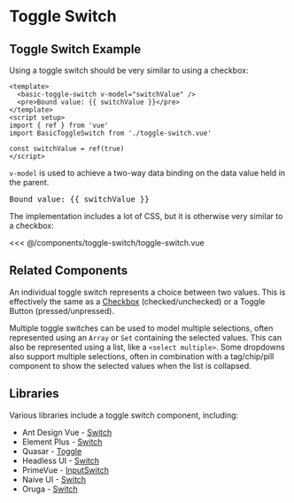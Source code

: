 <script setup>
import { ref } from 'vue'
import BasicToggleSwitch from './toggle-switch/toggle-switch.vue'

const switchValue = ref(true)
</script>
# Toggle Switch

## Toggle Switch Example

Using a toggle switch should be very similar to using a checkbox:

```vue
<template>
  <basic-toggle-switch v-model="switchValue" />
  <pre>Bound value: {{ switchValue }}</pre>
</template>
<script setup>
import { ref } from 'vue'
import BasicToggleSwitch from './toggle-switch.vue'

const switchValue = ref(true)
</script>
```

`v-model` is used to achieve a two-way data binding on the data value held in the parent.

<live-example>
  <basic-toggle-switch v-model="switchValue" />
  <pre>Bound value: {{ switchValue }}</pre>
</live-example>

The implementation includes a lot of CSS, but it is otherwise very similar to a checkbox:

<<< @/components/toggle-switch/toggle-switch.vue

<!--
## Vue Patterns

## Missing Functionality
-->

## Related Components

An individual toggle switch represents a choice between two values. This is effectively the same as a [Checkbox](./checkbox.html) (checked/unchecked) or a Toggle Button (pressed/unpressed).

Multiple toggle switches can be used to model multiple selections, often represented using an `Array` or `Set` containing the selected values. This can also be represented using a list, like a `<select multiple>`. Some dropdowns also support multiple selections, often in combination with a tag/chip/pill component to show the selected values when the list is collapsed.

## Libraries

Various libraries include a toggle switch component, including:

- Ant Design Vue - [Switch](https://2x.antdv.com/components/switch)
- Element Plus - [Switch](https://element-plus.org/en-US/component/switch.html)
- Quasar - [Toggle](https://quasar.dev/vue-components/toggle)
- Headless UI - [Switch](https://headlessui.dev/vue/switch)
- PrimeVue - [InputSwitch](https://primefaces.org/primevue/showcase/#/inputswitch)
- Naive UI - [Switch](https://www.naiveui.com/en-US/os-theme/components/switch)
- Oruga - [Switch](https://oruga.io/components/Switch.html)
